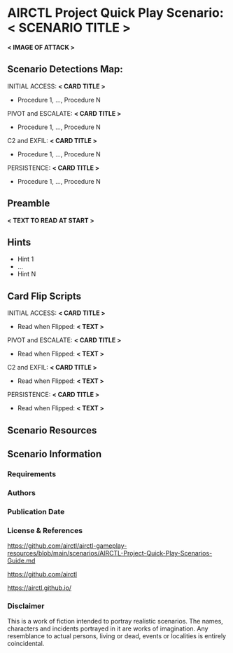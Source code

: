 # AIRCTL Project Quick Play Scenario: **< SCENARIO TITLE >**

**< IMAGE OF ATTACK >**
## Scenario Detections Map:
INITIAL ACCESS: **< CARD TITLE >**
- Procedure 1, ..., Procedure N

PIVOT and ESCALATE: **< CARD TITLE >**
- Procedure 1, ..., Procedure N

C2 and EXFIL: **< CARD TITLE >**
- Procedure 1, ..., Procedure N

PERSISTENCE: **< CARD TITLE >**
- Procedure 1, ..., Procedure N

## Preamble
**< TEXT TO READ AT START >**

## Hints
- Hint 1
- ...
- Hint N

## Card Flip Scripts
INITIAL ACCESS: **< CARD TITLE >**
- Read when Flipped: **< TEXT >**

PIVOT and ESCALATE: **< CARD TITLE >**
- Read when Flipped: **< TEXT >**

C2 and EXFIL: **< CARD TITLE >**
- Read when Flipped: **< TEXT >**

PERSISTENCE: **< CARD TITLE >**
- Read when Flipped: **< TEXT >**

## Scenario Resources

## Scenario Information

### Requirements

### Authors

### Publication Date

### License & References
https://github.com/airctl/airctl-gameplay-resources/blob/main/scenarios/AIRCTL-Project-Quick-Play-Scenarios-Guide.md

https://github.com/airctl

https://airctl.github.io/

### Disclaimer
This is a work of fiction intended to portray realistic scenarios. The names, characters and incidents portrayed in it are works of imagination. Any resemblance to actual persons, living or dead, events or localities is entirely coincidental.
